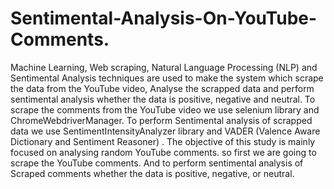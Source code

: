 # Sentimental-Analysis-On-YouTube-Comments.
Machine Learning, Web scraping, Natural Language Processing (NLP) and Sentimental Analysis techniques are used to make the system which scrape the data from the YouTube video, Analyse the scrapped data and perform sentimental analysis whether the data is positive, negative and neutral. To scrape the comments from the YouTube video we use selenium library and ChromeWebdriverManager.   To perform Sentimental analysis of scrapped data we use SentimentIntensityAnalyzer library and  VADER (Valence Aware Dictionary and Sentiment Reasoner) .   The objective of this study is mainly focused on analysing random YouTube comments. so first we are going to scrape the YouTube comments. And to perform sentimental analysis of Scraped comments whether the data is positive, negative, or neutral.
